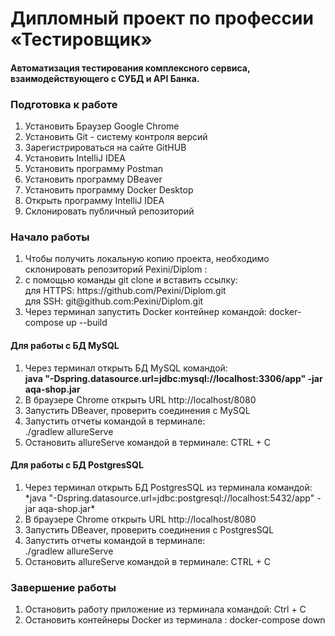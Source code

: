 <h1> Дипломный проект по профессии «Тестировщик» </h1>
<h4> Aвтоматизация тестирования комплексного сервиса, взаимодействующего с СУБД и API Банка.</h4>

<h3> Подготовка к работе </h3>
<ol>
<li> Установить Браузер Google Chrome </li>
<li> Установить Git - систему контроля версий </li>
<li> Зарегистрироваться на сайте GitHUB </li>
<li> Установить IntelliJ IDEA </li>
<li> Установить программу Postman </li>
<li> Установить программу DBeaver </li>
<li> Установить программу Docker Desktop </li>
<li> Открыть программу IntelliJ IDEA </li>
<li> Склонировать публичный репозиторий  </li>

</ol>
<h3> Начало работы </h3>
<ol>
<li> Чтобы получить локальную копию проекта, необходимо склонировать репозиторий Pexini/Diplom : </li>
<li> c помощью команды git clone и вставить ссылку: </li>
     для HTTPS:  https://github.com/Pexini/Diplom.git <br>
     для SSH: git@github.com:Pexini/Diplom.git <br>
<li> Через терминал запустить Docker контейнер командой: docker-compose up --build </li>
</ol>

<h4> Для работы с БД MySQL </h4>
<ol>
<li> Через терминал открыть БД MySQL командой: <br> 
<strong> java "-Dspring.datasource.url=jdbc:mysql://localhost:3306/app" -jar aqa-shop.jar  </strong>
<li> В браузере Сhrome открыть URL http://localhost/8080 </li>
<li> Запустить DBeaver, проверить соединения с MySQL</li>
<li> Запустить отчеты командой в терминале: <br>
./gradlew allureServe
<li> Остановить allureServe командой в терминале: CTRL + C</li>
</ol> 

<h4>Для работы с БД PostgresSQL</h4>
<ol>
<li> Через терминал открыть БД PostgresSQL из терминала командой: <br> </li>
*java "-Dspring.datasource.url=jdbc:postgresql://localhost:5432/app" -jar aqa-shop.jar*
<li> В браузере Сhrome открыть URL http://localhost/8080 </li>
<li> Запустить DBeaver, проверить соединения с PostgresSQL</li>
<li> Запустить отчеты командой в терминале: <br>
./gradlew allureServe
<li> Остановить allureServe командой в терминале: CTRL + C</li>
</ol>

<h3> Завершение работы </h3>
<ol>
<li> Остановить работу приложение из терминала командой: Ctrl + C </li>
<li> Остановить контейнеры Docker из терминала : docker-compose down</li>
</ol>